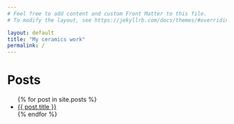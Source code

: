 ```yaml
---
# Feel free to add content and custom Front Matter to this file.
# To modify the layout, see https://jekyllrb.com/docs/themes/#overriding-theme-defaults

layout: default
title: "My ceramics work"
permalink: /
---
```


# Posts

<ul>
    {% for post in site.posts %}
        <li>
            <a href="{{site.baseurl}}{{ post.url }}">{{ post.title }}</a>
        </li>
    {% endfor %}
</ul>
